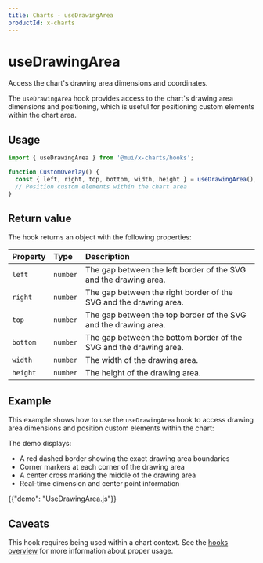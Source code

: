 ```yaml
---
title: Charts - useDrawingArea
productId: x-charts
---
```


# useDrawingArea

<p class="description">Access the chart's drawing area dimensions and coordinates.</p>

The `useDrawingArea` hook provides access to the chart's drawing area dimensions and positioning, which is useful for positioning custom elements within the chart area.

## Usage

```js
import { useDrawingArea } from '@mui/x-charts/hooks';

function CustomOverlay() {
  const { left, right, top, bottom, width, height } = useDrawingArea();
  // Position custom elements within the chart area
}
```

## Return value

The hook returns an object with the following properties:

| Property | Type     | Description                                                        |
| :------- | :------- | :----------------------------------------------------------------- |
| `left`   | `number` | The gap between the left border of the SVG and the drawing area.   |
| `right`  | `number` | The gap between the right border of the SVG and the drawing area.  |
| `top`    | `number` | The gap between the top border of the SVG and the drawing area.    |
| `bottom` | `number` | The gap between the bottom border of the SVG and the drawing area. |
| `width`  | `number` | The width of the drawing area.                                     |
| `height` | `number` | The height of the drawing area.                                    |

## Example

This example shows how to use the `useDrawingArea` hook to access drawing area dimensions and position custom elements within the chart:

The demo displays:

- A red dashed border showing the exact drawing area boundaries
- Corner markers at each corner of the drawing area
- A center cross marking the middle of the drawing area
- Real-time dimension and center point information

{{"demo": "UseDrawingArea.js"}}

## Caveats

This hook requires being used within a chart context. See the [hooks overview](/x/react-charts/hooks/) for more information about proper usage.
